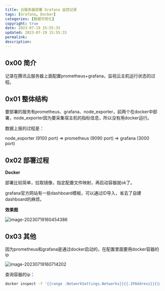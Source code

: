 ```yaml
---
title: 云服务器部署 Grafana 监控记录
tags: [Grafana, Docker]
categories: [数据可视化]
copyright: true
date: 2023-07-19 15:55:33
updated: 2023-07-19 15:55:33
permalink:
description:
---
```




## 0x00 简介

记录在腾讯云服务器上面配置prometheus+grafana，监视云主机运行状态的过程。

<!-- more -->

## 0x01 整体结构

要部署的服务有prometheus、grafana、node_exporter，前两个在docker中部署，node_exporter因为要采集宿主机的指标信息，所以没有用docker运行。

数据上报的过程是：

node_exporter (9100 port) => prometheus (9090 port) => grafana (3000 port)



## 0x02 部署过程

**Docker**

部署比较简单，拉取镜像，指定配置文件映射，再启动容器就ok了。

grafana官方网站有一些dashboard模板，可以通过ID导入，省去了自建dashboard的麻烦。



**效果图**

![image-20230719160454386](image-20230719160454386.png)



## 0x03 其他

因为prometheus和grafana是通过docker启动的，在配置里面要用docker容器的ip

![image-20230719160714202](image-20230719160714202.png)

查询容器的ip：

```bash
docker inspect -f '{{range .NetworkSettings.Networks}}{{.IPAddress}}{{end}}' <container_name_or_id>
```

